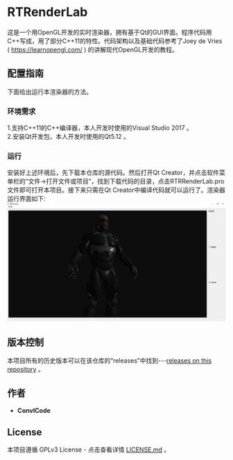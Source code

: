 # RTRenderLab

  这是一个用OpenGL开发的实时渲染器，拥有基于Qt的GUI界面。程序代码用C++写成，用了部分C++11的特性。代码架构以及基础代码参考了Joey de Vries ( https://learnopengl.com/ ) 的讲解现代OpenGL开发的教程。

## 配置指南

  下面给出运行本渲染器的方法。

### 环境需求

  1.支持C++11的C++编译器，本人开发时使用的Visual Studio 2017 。  
  2.安装Qt开发包，本人开发时使用的Qt5.12 。

### 运行
  安装好上述环境后，先下载本仓库的源代码。然后打开Qt Creator，并点击软件菜单栏的“文件->打开文件或项目”，找到下载代码的目录，点击RTRRenderLab.pro文件即可打开本项目。接下来只需在Qt Creator中编译代码就可以运行了。渲染器运行界面如下:  
  ![程序界面](https://github.com/convlCode/RTRenderLab/blob/master/images/demo3.png "程序界面")

## 版本控制

本项目所有的历史版本可以在该仓库的“releases”中找到---[releases on this repository](https://github.com/convlCode/RTRenderLab/releases) 。

## 作者

* **ConvlCode**

## License

本项目遵循 GPLv3 License - 点击查看详情 [LICENSE.md](https://github.com/convlCode/RTRenderLab/blob/master/LICENSE) 。
